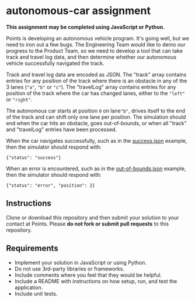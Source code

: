 # autonomous-car assignment

**This assignment may be completed using JavaScript or Python.**

Points is developing an autonomous vehicle program. It's going well, but we
need to iron out a few bugs. The Engineering Team would like to demo our
progress to the Product Team, so we need to develop a tool that can take track
and travel log data, and then determine whether our autonomous vehicle
successfully navigated the track.

Track and travel log data are encoded as JSON. The "track" array contains
entries for any position of the track where there is an obstacle in any of the
3 lanes (`"a"`, `"b"` or `"c"`). The "travelLog" array contains entries for any 
position of the track where the car has changed lanes, either to the `"left"` 
or `"right"`.

The autonomous car starts at position `0` on lane`"b"`, drives itself to the end
of the track and can shift only one lane per position. The simulation should 
end when the car hits an obstacle, goes out-of-bounds, or when all "track" and 
"travelLog" entries have been processed.

When the car navigates successfully, such as in the 
[success.json](data/success.json) example, then the simulator should
respond with:

    {"status": "success"}
    
When an error is encountered, such as in the
[out-of-bounds.json](data/out-of-bounds.json) example, then the simulator
should respond with:

    {"status": "error", "position": 2}

## Instructions

Clone or download this repository and then submit your solution to your contact
at Points. Please **do not fork or submit pull requests** to this repository.

## Requirements

* Implement your solution in JavaScript or using Python.
* Do not use 3rd-party libraries or frameworks.
* Include comments where you feel that they would be helpful.
* Include a README with instructions on how setup, run, and test the application.
* Include unit tests.
